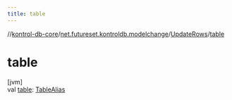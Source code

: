 ```yaml
---
title: table
---
```

//[kontrol-db-core](../../../index.html)/[net.futureset.kontroldb.modelchange](../index.html)/[UpdateRows](index.html)/[table](table.html)



# table



[jvm]\
val [table](table.html): [TableAlias](../-table-alias/index.html)




